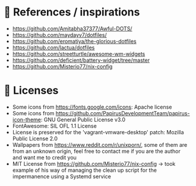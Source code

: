 #  References / inspirations

- https://github.com/Amitabha37377/Awful-DOTS/
- https://github.com/maydayv7/dotfiles/
- https://github.com/eromatiya/the-glorious-dotfiles
- https://github.com/lactua/dotfiles
- https://github.com/streetturtle/awesome-wm-widgets
- https://github.com/deficient/battery-widget/tree/master
- https://github.com/Misterio77/nix-config

#  Licenses

- Some icons from https://fonts.google.com/icons: Apache license
- Some icons from https://github.com/PapirusDevelopmentTeam/papirus-icon-theme: GNU General Public License v3.0
- FontAwesome: SIL OFL 1.1 License
- License is preserved for the 'vagrant-vmware-desktop' patch: Mozilla Public License 2.0
- Wallpapers from https://www.reddit.com/r/unixporn/, some of them are from an unknown origin, feel free to contact me if you are the author and want me to credit you
- MIT License from https://github.com/Misterio77/nix-config -> took example of his way of managing the clean up script for the impermanence using a Systemd service